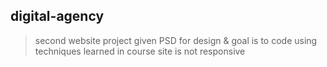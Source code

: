 ## digital-agency
> second website project
> given PSD for design & goal is to code using techniques learned in course
> site is not responsive

